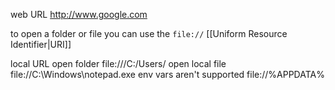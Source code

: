 web URL http://www.google.com

to open a folder or file you can use the `file://` [[Uniform Resource Identifier|URI]]

local URL open folder file:///C:/Users/
open local file file://C:\Windows\notepad.exe
env vars aren't supported file://%APPDATA%